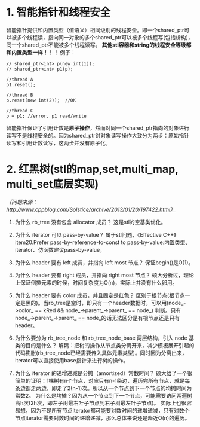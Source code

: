 # 1. 智能指针和线程安全
智能指针提供和内置类型（值语义）相同级别的线程安全。即一个shared_ptr可以被多个线程读，指向同一对象的多个shared_ptr可以被多个线程写(包括析构)，同一个shared_ptr不能被多个线程读写。
**其他stl容器和string的线程安全等级都和内置类型一样！！！**
例子：
```
// shared_ptr<int> p(new int(1));
// shared_ptr<int> p1(p);

//thread A
p1.reset();

//thread B
p.reset(new int(2));  //OK

//thread C
p = p1; //error, p1 read/write
```
智能指针保证了引用计数是**原子操作**，然而对同一个shared_ptr指向的对象进行读写不是线程安全的。因为shared_ptr对对象读写操作大致分为两步：原始指针读写和引用计数读写，这两步并没有原子化。

# 2. 红黑树(stl的map,set,multi_map, multi_set底层实现)

*（问题来源：http://www.cppblog.com/Solstice/archive/2013/01/20/197422.html）*
1. 为什么 rb_tree 没有包含 allocator 成员？
这是stl的空基类优化。

2. 为什么 iterator 可以 pass-by-value？
属于stl问题，《Effective C++》item20.Prefer pass-by-reference-to-const to pass-by-value:内置类型、iterator、仿函数建议pass-by-value。

3. 为什么 header 要有 left 成员，并指向 left most 节点？
保证begin()是O(1)。

4. 为什么 header 要有 right 成员，并指向 right most 节点？
硕大分析过，理论上保证倒插元素的时候，时间复杂度为O(n)，实际上并没有什么卵用。

5. 为什么 header 要有 color 成员，并且固定是红色？
区别于根节点(根节点一定是黑的)。当rb_tree是空时，即只有一个header数据时，可以用(node_->color_ == kRed && node_->parent_->parent_ == node_) 判断。只有node_->parent_->parent_ == node_的话无法区分是有根节点还是只有header。 

6. 为什么要分为 rb_tree_node 和 rb_tree_node_base 两层结构，引入 node 基类的目的是什么？
解耦：把树的操作从节点类分离开来，减少模板展开引起的代码膨胀(rb_tree_node已经需要传入具体元素类型)。同时因为分离出来，iterator可以直接使用base指针来进行树的操作。

7. 为什么 iterator 的递增递减是分摊（amortized）常数时间？
硕大给了一个很简单的证明：1棵树有n个节点，对应只有n-1条边，遍历完所有节点，就是每条边都走两边，即走了2(n-1)次。所以从一个节点到下一个节点的均摊时间为常数2。
为什么是均摊？因为从一个节点到下一个节点，可能需要访问两遍树高h次(2h次，即左子树最右叶子节点到右子树最左叶子节点)。
实际上也很容易想，因为不是所有节点iterator都可能要对数时间的递增递减，只有对数个节点iterator需要对数时间的递增递减，那么总体来说还是趋近O(n)的遍历。
